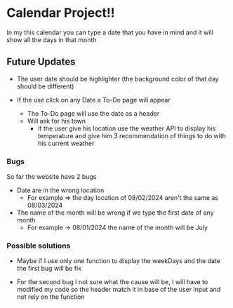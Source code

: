 # Calendar Project!!

In my this calendar you can type a date that you have in mind and it will show all the days in that month

## Future Updates

- The user date should be highlighter (the background color of that day should be different)

- If the use click on any Date a To-Do page will appear
  - The To-Do page will use the date as a header
  - Will ask for his town
    - if the user give his location use the weather API to display his temperature and give him 3 recommendation of things to do with his current weather

### Bugs

So far the website have 2 bugs

- Date are in the wrong location
  - For example => the day location of 08/02/2024 aren't the same as 08/03/2024
- The name of the month will be wrong if we type the first date of any month
  - For example -> 08/01/2024 the name of the month will be July

### Possible solutions

- Maybe if I use only one function to display the weekDays and the date the first bug will be fix

- For the second bug I not sure what the cause will be, I will have to modified my code so the header match it in base of the user input and not rely on the function
